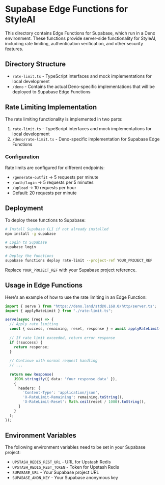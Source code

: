 # Supabase Edge Functions for StyleAI

This directory contains Edge Functions for Supabase, which run in a Deno environment. These functions provide server-side functionality for StyleAI, including rate limiting, authentication verification, and other security features.

## Directory Structure

- `rate-limit.ts` - TypeScript interfaces and mock implementations for local development
- `/deno` - Contains the actual Deno-specific implementations that will be deployed to Supabase Edge Functions

## Rate Limiting Implementation

The rate limiting functionality is implemented in two parts:

1. `rate-limit.ts` - TypeScript interfaces and mock implementations for local development
2. `/deno/rate-limit.ts` - Deno-specific implementation for Supabase Edge Functions

### Configuration

Rate limits are configured for different endpoints:

- `/generate-outfit` → 5 requests per minute
- `/auth/login` → 5 requests per 5 minutes
- `/upload` → 10 requests per hour
- Default: 20 requests per minute

## Deployment

To deploy these functions to Supabase:

```bash
# Install Supabase CLI if not already installed
npm install -g supabase

# Login to Supabase
supabase login

# Deploy the functions
supabase functions deploy rate-limit --project-ref YOUR_PROJECT_REF
```

Replace `YOUR_PROJECT_REF` with your Supabase project reference.

## Usage in Edge Functions

Here's an example of how to use the rate limiting in an Edge Function:

```typescript
import { serve } from "https://deno.land/std@0.168.0/http/server.ts";
import { applyRateLimit } from "./rate-limit.ts";

serve(async (req) => {
  // Apply rate limiting
  const { success, remaining, reset, response } = await applyRateLimit(req, 'generate-outfit');
  
  // If rate limit exceeded, return error response
  if (!success) {
    return response;
  }
  
  // Continue with normal request handling
  // ...
  
  return new Response(
    JSON.stringify({ data: 'Your response data' }),
    { 
      headers: { 
        'Content-Type': 'application/json',
        'X-RateLimit-Remaining': remaining.toString(),
        'X-RateLimit-Reset': Math.ceil(reset / 1000).toString(),
      } 
    }
  );
});
```

## Environment Variables

The following environment variables need to be set in your Supabase project:

- `UPSTASH_REDIS_REST_URL` - URL for Upstash Redis
- `UPSTASH_REDIS_REST_TOKEN` - Token for Upstash Redis
- `SUPABASE_URL` - Your Supabase project URL
- `SUPABASE_ANON_KEY` - Your Supabase anonymous key
